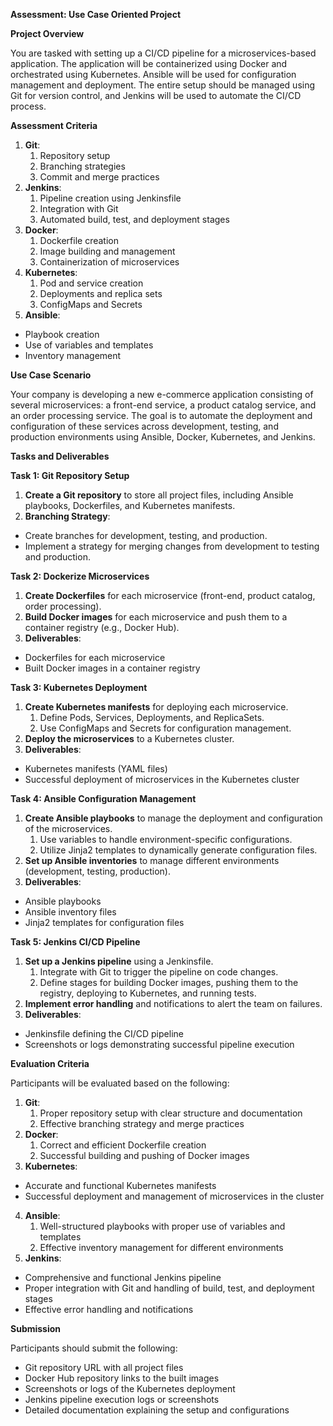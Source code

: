 ﻿**Assessment: Use Case Oriented Project**

**Project Overview**

You are tasked with setting up a CI/CD pipeline for a microservices-based application. The application will be containerized using Docker and orchestrated using Kubernetes. Ansible will be used for configuration management and deployment. The entire setup should be managed using Git for version control, and Jenkins will be used to automate the CI/CD process.

**Assessment Criteria**

1. **Git**:
   1. Repository setup
   1. Branching strategies
   1. Commit and merge practices
1. **Jenkins**:
   1. Pipeline creation using Jenkinsfile
   1. Integration with Git
   1. Automated build, test, and deployment stages
1. **Docker**:
   1. Dockerfile creation
   1. Image building and management
   1. Containerization of microservices
1. **Kubernetes**:
   1. Pod and service creation
   1. Deployments and replica sets
   1. ConfigMaps and Secrets
1. **Ansible**:
- Playbook creation
- Use of variables and templates
- Inventory management

**Use Case Scenario**

Your company is developing a new e-commerce application consisting of several microservices: a front-end service, a product catalog service, and an order processing service. The goal is to automate the deployment and configuration of these services across development, testing, and production environments using Ansible, Docker, Kubernetes, and Jenkins.

**Tasks and Deliverables**

**Task 1: Git Repository Setup**

1. **Create a Git repository** to store all project files, including Ansible playbooks, Dockerfiles, and Kubernetes manifests.
1. **Branching Strategy**:
- Create branches for development, testing, and production.
- Implement a strategy for merging changes from development to testing and production.

**Task 2: Dockerize Microservices**

1. **Create Dockerfiles** for each microservice (front-end, product catalog, order processing).
1. **Build Docker images** for each microservice and push them to a container registry (e.g., Docker Hub).
1. **Deliverables**:
- Dockerfiles for each microservice
- Built Docker images in a container registry

**Task 3: Kubernetes Deployment**

1. **Create Kubernetes manifests** for deploying each microservice.
   1. Define Pods, Services, Deployments, and ReplicaSets.
   1. Use ConfigMaps and Secrets for configuration management.
1. **Deploy the microservices** to a Kubernetes cluster.
1. **Deliverables**:
- Kubernetes manifests (YAML files)
- Successful deployment of microservices in the Kubernetes cluster

**Task 4: Ansible Configuration Management**

1. **Create Ansible playbooks** to manage the deployment and configuration of the microservices.
   1. Use variables to handle environment-specific configurations.
   1. Utilize Jinja2 templates to dynamically generate configuration files.
1. **Set up Ansible inventories** to manage different environments (development, testing, production).
1. **Deliverables**:
- Ansible playbooks
- Ansible inventory files
- Jinja2 templates for configuration files

**Task 5: Jenkins CI/CD Pipeline**

1. **Set up a Jenkins pipeline** using a Jenkinsfile.
   1. Integrate with Git to trigger the pipeline on code changes.
   1. Define stages for building Docker images, pushing them to the registry, deploying to Kubernetes, and running tests.
1. **Implement error handling** and notifications to alert the team on failures.
1. **Deliverables**:
- Jenkinsfile defining the CI/CD pipeline
- Screenshots or logs demonstrating successful pipeline execution

**Evaluation Criteria**

Participants will be evaluated based on the following:

1. **Git**:
   1. Proper repository setup with clear structure and documentation
   1. Effective branching strategy and merge practices
1. **Docker**:
   1. Correct and efficient Dockerfile creation
   1. Successful building and pushing of Docker images
1. **Kubernetes**:
- Accurate and functional Kubernetes manifests
- Successful deployment and management of microservices in the cluster
4. **Ansible**:
   1. Well-structured playbooks with proper use of variables and templates
   1. Effective inventory management for different environments
4. **Jenkins**:
- Comprehensive and functional Jenkins pipeline
- Proper integration with Git and handling of build, test, and deployment stages
- Effective error handling and notifications

**Submission**

Participants should submit the following:

- Git repository URL with all project files
- Docker Hub repository links to the built images
- Screenshots or logs of the Kubernetes deployment
- Jenkins pipeline execution logs or screenshots
- Detailed documentation explaining the setup and configurations
